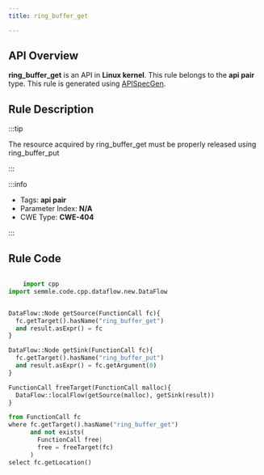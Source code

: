 ```yaml
---
title: ring_buffer_get

---
```



## API Overview
**ring_buffer_get** is an API in **Linux kernel**. This rule belongs to the **api pair** type. This rule is generated using [APISpecGen](../../tools/APISpecGen).
## Rule Description

:::tip

The resource acquired by ring_buffer_get must be properly released using ring_buffer_put

:::

:::info

- Tags: **api pair**
- Parameter Index: **N/A**
- CWE Type: **CWE-404**

:::

## Rule Code
```python

    import cpp
import semmle.code.cpp.dataflow.new.DataFlow


DataFlow::Node getSource(FunctionCall fc){
  fc.getTarget().hasName("ring_buffer_get")
  and result.asExpr() = fc
}

DataFlow::Node getSink(FunctionCall fc){
  fc.getTarget().hasName("ring_buffer_put")
  and result.asExpr() = fc.getArgument(0)
}

FunctionCall freeTarget(FunctionCall malloc){
  DataFlow::localFlow(getSource(malloc), getSink(result))
}

from FunctionCall fc
where fc.getTarget().hasName("ring_buffer_get")
      and not exists(
        FunctionCall free| 
        free = freeTarget(fc)
      )
select fc.getLocation()

    
```